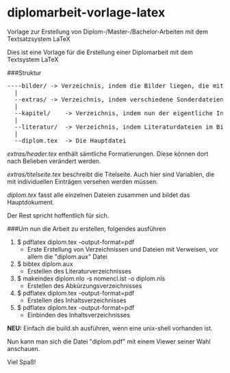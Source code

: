 diplomarbeit-vorlage-latex
==========================

Vorlage zur Erstellung von Diplom-/Master-/Bachelor-Arbeiten mit dem Textsatzsystem LaTeX

Dies ist eine Vorlage für die Erstellung einer Diplomarbeit mit dem Textsystem LaTeX

###Struktur
<pre>
----bilder/	-> Verzeichnis, indem die Bilder liegen, die mit \includegraphics eingebunden werden können
  |
  --extras/	-> Verzeichnis, indem verschiedene Sonderdateien, wie Titelblatt oder Definitionsheader liegen
  |
  --kapitel/	-> Verzeichnis, indem nun der eigentliche Inhalt steht - ausbaubar :-)
  |
  --literatur/	-> Verzeichnis, indem Literaturdateien im BibTeX Format liegen
  |
  --diplom.tex	-> Die Hauptdatei
</pre>
*extras/header.tex* enthält sämtliche Formatierungen. Diese können dort nach Belieben verändert werden.

*extras/titelseite.tex* beschreibt die Titelseite. Auch hier sind Variablen, die mit individuellen Einträgen versehen werden müssen.

*diplom.tex* fasst alle einzelnen Dateien zusammen und bildet das Hauptdokument.

Der Rest spricht hoffentlich für sich.

###Um nun die Arbeit zu erstellen, folgendes ausführen

1. $ pdflatex diplom.tex -output-format=pdf 
	* Erste Erstellung von Verzeichnissen und Dateien mit Verweisen, vor allem die "diplom.aux" Datei 
2. $ bibtex diplom.aux		
	* Erstellen des Literaturverzeichnisses
3. $ makeindex diplom.nlo -s nomencl.ist -o diplom.nls 
	* Erstellen des Abkürzungsverzeichnisses
4. $ pdflatex diplom.tex -output-format=pdf		
	* Erstellen des Inhaltsverzeichnisses
5. $ pdflatex diplom.tex -output-format=pdf
	* Einbinden des Inhaltsverzeichnisses

**NEU:** Einfach die build.sh ausführen, wenn eine unix-shell vorhanden ist.

Nun kann man sich die Datei "diplom.pdf" mit einem Viewer seiner Wahl anschauen.


Viel Spaß! 
